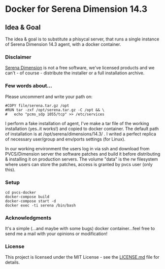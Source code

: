 
# Docker for Serena Dimension 14.3

## Idea & Goal
The idea & goal is to substitute a phisycal server, that runs a single instance of Serena Dimension 14.3 agent, with a docker container.

### Disclaimer
[Serena Dimension](https://www.microfocus.com/serena/?utm_medium=301&utm_source=serena.com/) is not a free software, we've licensed products and we can't - of course - distribute the installer or a full installation archive. 

### Few words about...

Please uncomment and write your path on:

```
#COPY file/serena.tar.gz /opt
#RUN tar -zxf /opt/serena.tar.gz -C /opt && \
#	echo "pcms_sdp 1055/tcp" >> /etc/services 
```

I perform a fake installation of agent, I've make a tar file of the working installation (yes..it works!) and copied to docker container. 
The default path of installation is at /opt/serena/dimensions/14.3/ .
I writed a perfect replica of necessary user/group and env/ports settings (for Linux).

In our working environment the users log in via ssh and download from PVCS/Dimension server the software patches and build it before distributing & installing it on production servers. The volume "data" is the rw filesystem where users can store the patches, access is granted by pvcs user (only this).

### Setup

```
cd pvcs-docker
docker-compose build
docker-compose start -d 
docker exec -ti serena /bin/bash
```

### Acknowledgments

It's a simple (...and maybe with some bugs) docker container...feel free to send me a mail with your opinions or modification!

### License

This project is licensed under the MIT License - see the [LICENSE.md](LICENSE.md) file for details.
